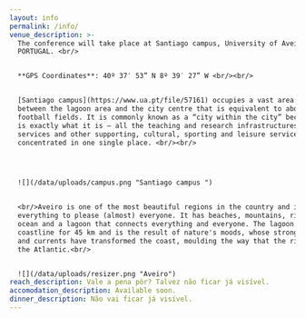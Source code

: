 ```yaml
---
layout: info
permalink: /info/
venue_description: >-
  The conference will take place at Santiago campus, University of Aveiro,
  PORTUGAL. <br/>


  **GPS Coordinates**: 40º 37′ 53” N 8º 39′ 27” W <br/><br/>


  [Santiago campus](https://www.ua.pt/file/57161) occupies a vast area situated
  between the lagoon area and the city centre that is equivalent to about 92
  football fields. It is commonly known as a “city within the city” because that
  is exactly what it is – all the teaching and research infrastructures, central
  services and other supporting, cultural, sporting and leisure services are
  concentrated in one single place. <br/><br/>




  ![](/data/uploads/campus.png "Santiago campus ")


  <br/>Aveiro is one of the most beautiful regions in the country and it has
  everything to please (almost) everyone. It has beaches, mountains, rivers, an
  ocean and a lagoon that connects everything and everyone. The lagoon hugs the
  coastline for 45 km and is the result of nature's moods, whose strong winds
  and currents have transformed the coast, moulding the way that the rivers meet
  the Atlantic.<br/>


  ![](/data/uploads/resizer.png "Aveiro")
reach_description: Vale a pena pôr? Talvez não ficar já visível.
accomodation_description: Available soon.
dinner_description: Não vai ficar já visível.
---
```


